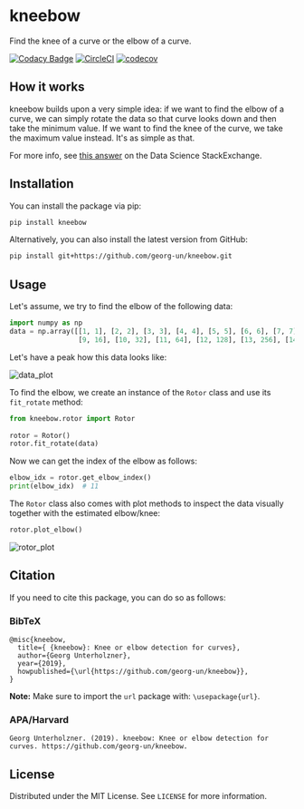 # kneebow

Find the knee of a curve or the elbow of a curve.

[![Codacy Badge](https://app.codacy.com/project/badge/Grade/3baba89ac29b4a96bd990148deb36236)](https://app.codacy.com/gh/georg-un/kneebow/dashboard?utm_source=gh&utm_medium=referral&utm_content=&utm_campaign=Badge_grade)
[![CircleCI](https://dl.circleci.com/status-badge/img/circleci/4aoB5zgq98chQxQUq76hUV/WuhJ6RPV6Wmi5yTGwuVZeZ/tree/master.svg?style=svg)](https://dl.circleci.com/status-badge/redirect/circleci/4aoB5zgq98chQxQUq76hUV/WuhJ6RPV6Wmi5yTGwuVZeZ/tree/master)
[![codecov](https://codecov.io/gh/georg-unterholzner/kneebow/branch/master/graph/badge.svg)](https://codecov.io/gh/georg-unterholzner/kneebow)

## How it works

kneebow builds upon a very simple idea: if we want to find the elbow of a curve, we can simply rotate the data so that curve looks down and then take the minimum value. If we want to find the knee of the curve, we take the maximum value instead. It's as simple as that.

For more info, see [this answer](https://datascience.stackexchange.com/a/57135/67412) on the Data Science StackExchange.

## Installation

You can install the package via pip:

```sh
pip install kneebow
```

Alternatively, you can also install the latest version from GitHub:

```sh
pip install git+https://github.com/georg-un/kneebow.git
```

## Usage

Let's assume, we try to find the elbow of the following data:

```python
import numpy as np
data = np.array([[1, 1], [2, 2], [3, 3], [4, 4], [5, 5], [6, 6], [7, 7], [8, 8],  # linear until (8,8)
                 [9, 16], [10, 32], [11, 64], [12, 128], [13, 256], [14, 512]])   # exponential afterwards
```
Let's have a peak how this data looks like:

![data_plot](https://raw.githubusercontent.com/georg-un/kneebow/master/assets/data_plot.png)

To find the elbow, we create an instance of the `Rotor` class and use its `fit_rotate` method:

```python
from kneebow.rotor import Rotor
 
rotor = Rotor()
rotor.fit_rotate(data)
```
Now we can get the index of the elbow as follows:
```python
elbow_idx = rotor.get_elbow_index()
print(elbow_idx)  # 11
```
The `Rotor` class also comes with plot methods to inspect the data visually together with the estimated elbow/knee:
```python
rotor.plot_elbow()
```
![rotor_plot](https://raw.githubusercontent.com/georg-un/kneebow/master/assets/rotor_plot.png)

<!-- CITATION -->
## Citation

If you need to cite this package, you can do so as follows:

### BibTeX

```
@misc{kneebow,
  title={ {kneebow}: Knee or elbow detection for curves},
  author={Georg Unterholzner},
  year={2019},
  howpublished={\url{https://github.com/georg-un/kneebow}},
}
```

**Note:** Make sure to import the `url` package with: `\usepackage{url}`.

### APA/Harvard

```text
Georg Unterholzner. (2019). kneebow: Knee or elbow detection for curves. https://github.com/georg-un/kneebow.
```


<!-- LICENSE -->
## License

Distributed under the MIT License. See `LICENSE` for more information.
